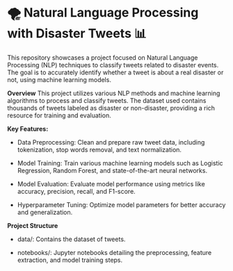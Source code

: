 # 🌪️ Natural Language Processing with Disaster Tweets 📊
This repository showcases a project focused on Natural Language Processing (NLP) techniques to classify tweets related to disaster events. The goal is to accurately identify whether a tweet is about a real disaster or not, using machine learning models.

**Overview**
This project utilizes various NLP methods and machine learning algorithms to process and classify tweets. The dataset used contains thousands of tweets labeled as disaster or non-disaster, providing a rich resource for training and evaluation.

**Key Features:**
- Data Preprocessing: Clean and prepare raw tweet data, including tokenization, stop words removal, and text normalization.

- Model Training: Train various machine learning models such as Logistic Regression, Random Forest, and state-of-the-art neural networks.

- Model Evaluation: Evaluate model performance using metrics like accuracy, precision, recall, and F1-score.

- Hyperparameter Tuning: Optimize model parameters for better accuracy and generalization.

**Project Structure**
- data/: Contains the dataset of tweets.

- notebooks/: Jupyter notebooks detailing the preprocessing, feature extraction, and model training steps.
